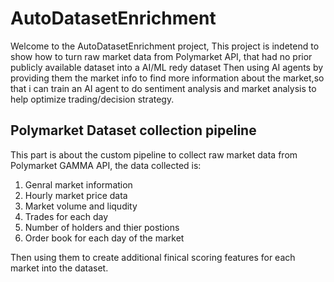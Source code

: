 # AutoDatasetEnrichment 

Welcome to the AutoDatasetEnrichment project, This project is indetend to show how to turn raw market data from Polymarket API, that had no prior publicly available dataset into a AI/ML redy dataset  Then using AI agents by providing them the market info to find more information about the market,so that i can train an AI agent to do sentiment analysis and market analysis to help optimize trading/decision strategy.

## Polymarket Dataset collection pipeline
This part is about the custom pipeline to collect raw market data from Polymarket GAMMA API, the data collected is:
1. Genral market information 
2. Hourly market price data 
3. Market volume and liqudity
4. Trades for each day 
5. Number of holders and thier postions 
6. Order book for each day of the market

Then using them to create additional finical scoring features for each market into the dataset.









